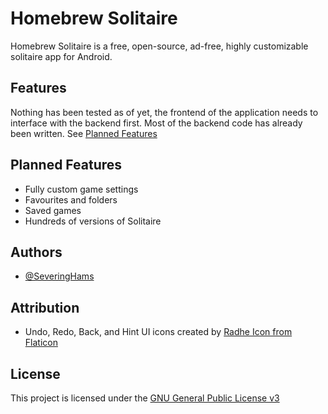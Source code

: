 # Homebrew Solitaire

Homebrew Solitaire is a free, open-source, ad-free, highly customizable solitaire app for Android. 


## Features

Nothing has been tested as of yet, the frontend of the application needs to interface with the backend first.
Most of the backend code has already been written.
See [Planned Features](https://github.com/SeveringHams/HomebrewSolitaire/blob/master/README.md#planned-features)


## Planned Features

- Fully custom game settings
- Favourites and folders
- Saved games
- Hundreds of versions of Solitaire


## Authors

- [@SeveringHams](https://www.github.com/SeveringHams)


## Attribution

- Undo, Redo, Back, and Hint UI icons created by [Radhe Icon from Flaticon](https://www.flaticon.com/authors/radhe-icon/black-fill?author_id=2709&type=standard)

## License

This project is licensed under the [GNU General Public License v3](LICENSE.md)
